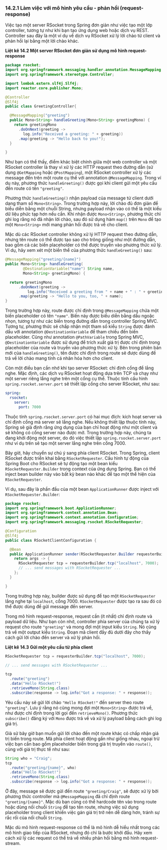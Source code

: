 ### 14.2.1 Làm việc với mô hình yêu cầu - phản hồi (request-response)

Việc tạo một server RSocket trong Spring đơn giản như việc tạo một lớp controller, tương tự như khi bạn tạo ứng dụng web hoặc dịch vụ REST. Controller sau đây là một ví dụ về dịch vụ RSocket xử lý lời chào từ client và phản hồi lại bằng một lời chào khác.

**Liệt kê 14.2 Một server RSocket đơn giản sử dụng mô hình request-response**

```java
package rsocket;
import org.springframework.messaging.handler.annotation.MessageMapping;
import org.springframework.stereotype.Controller;

import lombok.extern.slf4j.Slf4j;
import reactor.core.publisher.Mono;

@Controller
@Slf4j
public class GreetingController{

  @MessageMapping("greeting")
  public Mono<String> handleGreeting(Mono<String> greetingMono) {
    return greetingMono
      .doOnNext(greeting ->
        log.info("Received a greeting: " + greeting))
      .map(greeting -> "Hello back to you!");
  }

}
```

Như bạn có thể thấy, điểm khác biệt chính giữa một web controller và một RSocket controller là thay vì xử lý các HTTP request theo đường dẫn (sử dụng `@GetMapping` hoặc `@PostMapping`), một RSocket controller xử lý các message đến trên một route cụ thể với annotation `@MessageMapping`. Trong ví dụ này, phương thức `handleGreeting()` được gọi khi client gửi một yêu cầu đến route có tên `"greeting"`.

Phương thức `handleGreeting()` nhận payload của message từ client dưới dạng tham số `Mono<String>`. Trong trường hợp này, lời chào đủ đơn giản để biểu diễn bằng một chuỗi String, nhưng payload nhận vào có thể là một kiểu dữ liệu phức tạp hơn nếu cần. Khi nhận được `Mono<String>`, phương thức chỉ ghi log rằng nó đã nhận lời chào, sau đó sử dụng hàm `map()` trên `Mono` để tạo một `Mono<String>` mới mang phản hồi được trả về cho client.

Mặc dù các RSocket controller không xử lý HTTP request theo đường dẫn, nhưng tên route có thể được tạo sao cho trông giống như một đường dẫn, bao gồm cả các biến placeholder có thể được truyền vào phương thức xử lý. Ví dụ, hãy xem xét một biến thể của phương thức `handleGreeting()` sau:

```java
@MessageMapping("greeting/{name}")
public Mono<String> handleGreeting(
        @DestinationVariable("name") String name,
        Mono<String> greetingMono) {

  return greetingMono
      .doOnNext(greeting ->
          log.info("Received a greeting from " + name + " : " + greeting))
      .map(greeting -> "Hello to you, too, " + name);
}
```

Trong trường hợp này, route được chỉ định trong `@MessageMapping` chứa một biến placeholder có tên `"name"`. Biến này được biểu diễn bằng dấu ngoặc nhọn, tương tự như các biến trong đường dẫn trong controller Spring MVC. Tương tự, phương thức sẽ chấp nhận một tham số kiểu `String` được đánh dấu với annotation `@DestinationVariable` để tham chiếu đến biến placeholder. Cũng như annotation `@PathVariable` trong Spring MVC, `@DestinationVariable` được sử dụng để trích xuất giá trị được chỉ định trong placeholder của route và truyền vào phương thức xử lý. Bên trong phiên bản mới của `handleGreeting()`, tên được chỉ định trong route sẽ được dùng để trả về lời chào mang tính cá nhân hóa hơn cho client.

Còn một điều bạn cần nhớ khi tạo server RSocket: chỉ định cổng để lắng nghe. Mặc định, các dịch vụ RSocket hoạt động dựa trên TCP và chạy như một server riêng lắng nghe trên một cổng cụ thể. Thuộc tính cấu hình `spring.rsocket.server.port` sẽ thiết lập cổng cho server RSocket, như sau:

```yaml
spring:
  rsocket:
    server:
      port: 7000
```

Thuộc tính `spring.rsocket.server.port` có hai mục đích: kích hoạt server và chỉ định cổng mà server sẽ lắng nghe. Nếu không thiết lập thuộc tính này, Spring sẽ giả định rằng ứng dụng của bạn chỉ hoạt động như một client và sẽ không có cổng server nào được mở. Trong trường hợp này, chúng ta đang khởi động một server, do đó việc thiết lập `spring.rsocket.server.port` như ví dụ trên sẽ tạo một server lắng nghe trên cổng 7000.

Bây giờ, hãy chuyển sự chú ý sang phía client RSocket. Trong Spring, client RSocket được triển khai bằng `RSocketRequester`. Cấu hình tự động của Spring Boot cho RSocket sẽ tự động tạo một bean kiểu `RSocketRequester.Builder` trong context của ứng dụng Spring. Bạn có thể inject bean builder này vào bất kỳ bean nào khác để tạo một thể hiện của `RSocketRequester`.

Ví dụ, sau đây là phần đầu của một bean `ApplicationRunner` được inject với `RSocketRequester.Builder`:

```java
package rsocket;
import org.springframework.boot.ApplicationRunner;
import org.springframework.context.annotation.Bean;
import org.springframework.context.annotation.Configuration;
import org.springframework.messaging.rsocket.RSocketRequester;

@Configuration
@Slf4j
public class RSocketClientConfiguration {

  @Bean
  public ApplicationRunner sender(RSocketRequester.Builder requesterBuilder) {
    return args -> {
      RSocketRequester tcp = requesterBuilder.tcp("localhost", 7000);
      // ... send messages with RSocketRequester ...
    };
  }

}
```

Trong trường hợp này, builder được sử dụng để tạo một `RSocketRequester` lắng nghe tại `localhost`, cổng 7000. `RSocketRequester` được tạo ra sau đó có thể được dùng để gửi message đến server.

Trong mô hình request-response, request cần (ít nhất) chỉ định route và payload dữ liệu. Như bạn còn nhớ, controller phía server của chúng ta xử lý request cho route `"greeting"` và mong đợi một input kiểu `String`. Nó cũng trả về một output kiểu `String`. Đoạn mã client đầy đủ dưới đây cho thấy cách gửi lời chào đến server và xử lý phản hồi.

**Liệt kê 14.3 Gửi một yêu cầu từ phía client**

```java
RSocketRequester tcp = requesterBuilder.tcp("localhost", 7000);

// ... send messages with RSocketRequester ...

tcp
  .route("greeting")
  .data("Hello RSocket!")
  .retrieveMono(String.class)
  .subscribe(response -> log.info("Got a response: " + response));

```

Yêu cầu này sẽ gửi lời chào `"Hello RSocket!"` đến server theo route `"greeting"`. Lưu ý rằng nó cũng mong đợi một `Mono<String>` được trả về, như được chỉ định trong lời gọi đến `retrieveMono()`. Phương thức `subscribe()` đăng ký với `Mono` được trả về và xử lý payload bằng cách ghi log giá trị.

Giả sử bây giờ bạn muốn gửi lời chào đến một route khác có chấp nhận giá trị biến trong route. Mã phía client hoạt động gần như giống nhau, ngoại trừ việc bạn cần bao gồm placeholder biến trong giá trị truyền vào `route()`, cùng với giá trị thực tế như sau:

```java
String who = "Craig";
tcp
  .route("greeting/{name}", who)
  .data("Hello RSocket!")
  .retrieveMono(String.class)
  .subscribe(response -> log.info("Got a response: " + response));
```

Ở đây, message sẽ được gửi đến route `"greeting/Craig"`, sẽ được xử lý bởi phương thức controller mà `@MessageMapping` đã chỉ định route `"greeting/{name}"`. Mặc dù bạn cũng có thể hardcode tên vào trong route hoặc dùng nối chuỗi `String` để tạo tên route, nhưng việc sử dụng placeholder trong client khiến việc gán giá trị trở nên dễ dàng hơn, tránh sự rắc rối của nối chuỗi `String`.

Mặc dù mô hình request-response có thể là mô hình dễ hiểu nhất trong các mô hình giao tiếp của RSocket, nhưng đó chỉ là bước khởi đầu. Hãy xem cách xử lý các request có thể trả về nhiều phản hồi bằng mô hình request-stream.
